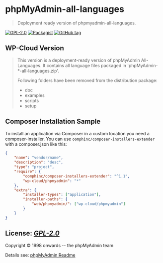 # phpMyAdmin-all-languages
> Deployment ready version of phpmyadmin-all-languages.

[![GPL-2.0](http://img.shields.io/badge/license-GPL--2.0-green.svg)](http://www.gnu.org/licenses/gpl-2.0.html)
[![Packagist](https://img.shields.io/packagist/v/wp-cloud/phpmyadmin.svg)](https://packagist.org/packages/wp-cloud/phpmyadmin)
[![GitHub tag](https://img.shields.io/github/tag/wp-cloud/phpmyadmin.svg)](https://github.com/wp-cloud/phpmyadmin/releases)

## WP-Cloud Version
> This version is a deployment-ready version of phpMyAdmin All-Languages.
> It contains all language files packaged in 'phpMyAdmin-*-all-languages.zip'.
>
> Following folders have been removed from the distribution package:
> - doc
> - examples
> - scripts
> - setup

## Composer Installation Sample

To install an application via Composer in a custom location you need a composer-installer.
You can use `oomphinc/composer-installers-extender` with a composer.json like this:

```json
{
    "name": "vendor/name",
    "description": "desc",
    "type": "project",
    "require": {
        "oomphinc/composer-installers-extender": "^1.1",
        "wp-cloud/phpmyadmin": "*"
    },
    "extra": {
        "installer-types": ["application"],
        "installer-paths": {
            "web/phpmyadmin/": ["wp-cloud/phpmyadmin"]
        }
    }
}
```

## License: _[GPL-2.0](http://www.gnu.org/licenses/gpl-2.0.html)_
Copyright © 1998 onwards -- the phpMyAdmin team

Details see: [phpMyAdmin Readme](README)
